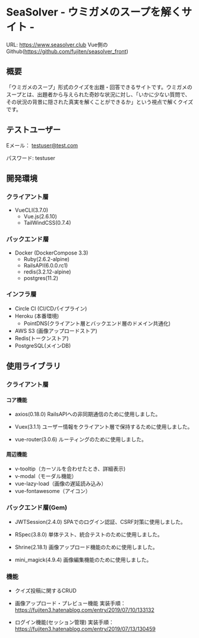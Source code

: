 # SeaSolver - ウミガメのスープを解くサイト -

URL: https://www.seasolver.club
Vue側のGithub(https://github.com/fujiten/seasolver_front)

## 概要

「ウミガメのスープ」形式のクイズを出題・回答できるサイトです。ウミガメのスープとは、出題者から与えられた奇妙な状況に対し、「いかに少ない質問で、その状況の背景に隠された真実を解くことができるか」という視点で解くクイズです。

## テストユーザー

Eメール： testuser@test.com

パスワード: testuser

## 

## 開発環境

### クライアント層

- VueCLI(3.7.0)
  - Vue.js(2.6.10)
  - TailWindCSS(0.7.4)

### バックエンド層

- Docker (DockerCompose 3.3)
  - Ruby(2.6.2-alpine)
  - RailsAPI(6.0.0.rc1)
  - redis(3.2.12-alpine)
  - postgres(11.2)

### インフラ層

- Circle CI (CI/CDパイプライン)
- Heroku (本番環境)
  - PointDNS(クライアント層とバックエンド層のドメイン共通化)
- AWS S3 (画像アップロードストア)
- Redis(トークンストア)
- PostgreSQL(メインDB)

## 使用ライブラリ

### クライアント層

#### コア機能

- axios(0.18.0)
RailsAPIへの非同期通信のために使用しました。

- Vuex(3.1.1)
ユーザー情報をクライアント層で保持するために使用しました。

- vue-router(3.0.6)
ルーティングのために使用しました。

#### 周辺機能

- v-tooltip（カーソルを合わせたとき、詳細表示)
- v-modal（モーダル機能）
- vue-lazy-load（画像の遅延読み込み）
- vue-fontawesome（アイコン）

### バックエンド層(Gem)

- JWTSession(2.4.0)
SPAでのログイン認証、CSRF対策に使用しました。

- RSpec(3.8.0)
単体テスト、統合テストのために使用しました。

- Shrine(2.18.1)
画像アップロード機能のために使用しました。

- mini_magick(4.9.4)
画像編集機能のために使用しました。

### 機能

- クイズ投稿に関するCRUD

- 画像アップロード・プレビュー機能
実装手順：https://fujiten3.hatenablog.com/entry/2019/07/10/133132

- ログイン機能(セッション管理)
実装手順：https://fujiten3.hatenablog.com/entry/2019/07/13/130459


